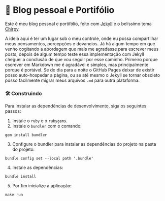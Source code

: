 # 📝 Blog pessoal e Portifólio

Este é meu blog pessoal e portifólio, feito com [Jekyll](https://jekyllrb.com/) e o belíssimo tema [Chirpy](https://chirpy.cotes.page/).

A ideia aqui é ter um lugar sob o meu controle, onde eu possa compartilhar meus pensamentos, percepções e devaneios. Já há algum tempo em que venho cogitando a abordagem que mais me agradasse para escrever meus posts, depois de algum tempo teste essa implementação com Jekyll cheguei a conclusão de que vou seguir por esse caminho. Primeiro porque escrever em Markdown me é agradável e simples, mas principalmente porque é portável. Se do dia para a noite o GitHub Pages deixar de existir posso auto-hospedar a página, ou se até mesmo o Jekyll se tornar obsoleto posso facilmente migrar meus arquivos `.md` para outra plataforma.

### 🛠️ Construindo

Para instalar as dependências de desenvolvimento, siga os seguintes passos:

1. Instale o `ruby` e o `rubygems`.
2. Instale o `bundler` com o comando:

```shell
gem install bundler
```

3. Configure o bundler para instalar as dependências do projeto na pasta do projeto:

```shell
bundle config set --local path '.bundle'
```

4. Instale as dependências:

```shell
bundle install
```

5. Por fim inicialize a aplicação:

```shell
make run
```